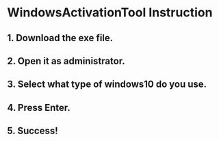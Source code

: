 # WindowsActivationTool Instruction

## 1. Download the exe file.

## 2. Open it as administrator.

## 3. Select what type of windows10 do you use.

## 4. Press Enter.

## 5. Success!
